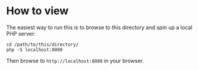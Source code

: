 # How to view
The easiest way to run this is to browse to this directory and spin up a local
PHP server:
```
cd /path/to/this/directory/
php -S localhost:8080
```

Then browse to `http://localhost:8080` in your browser.
